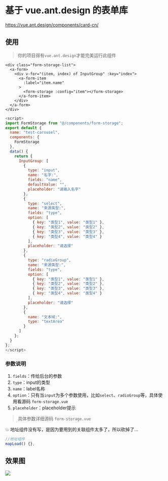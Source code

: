 # 基于 vue.ant.design 的表单库

https://vue.ant.design/components/card-cn/

## 使用

> 你的项目得有`vue.ant.design`才能完美运行此组件

```vue
<div class="form-storage-list">
  <a-form>
    <div v-for="(item, index) of InputGroup" :key="index">
      <a-form-item
        :label="item.name"
      >
        <form-storage :config="item"></form-storage>
      </a-form-item>
    </div>
  </a-form>
</div>
```

```js
<script>
import FormStorage from "@/components/form-storage";
export default {
  name: "test-carousel",
  components: {
    FormStorage
  },
  data() {
    return {
      InputGroup: [
        {
          type: "input",
          name: "名字:",
          fields: "name",
          defaultValue: "",
          placeholder: "请输入名字"
        },
        {
          type: "select",
          name: "来源类型:",
          fields: "type",
          option: [
            { key: "类型1", value: "类型1" },
            { key: "类型2", value: "类型2" },
            { key: "类型3", value: "类型3" },
            { key: "类型4", value: "类型4" }
          ],
          placeholder: "请选择"
        },
        {
          type: "radioGroup",
          name: "来源类型:",
          fields: "type",
          option: [
            { key: "类型1", value: "类型1" },
            { key: "类型2", value: "类型2" },
            { key: "类型3", value: "类型3" },
            { key: "类型4", value: "类型4" }
          ],
          placeholder: "请选择"
        },
        {
          name: "文本域:",
          type: "textArea"
        }
      ]
    };
  }
};
</script>
```

### 参数说明


1. `fields`：传给后台的参数
2. `type`：input的类型
3. `name`：label名称
4. `option`：只有当`input`为多个参数使用，比如`select`、`radioGroup`等，具体使用看源码 `form-storage.vue`
5. `placeholder`：placeholder提示


> 具体参数详细源码 `form-storage.vue`

💥 地址组件没有写，是因为要用到的关联组件太多了，所以砍掉了...

```js
//地址组件
mapLoad() {},
```

## 效果图
![](https://i.loli.net/2019/08/01/5d42adf0b7cbd41259.png)